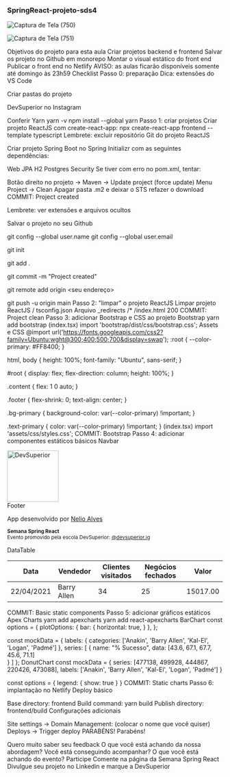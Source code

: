 ### SpringReact-projeto-sds4

![Captura de Tela (750)](https://user-images.githubusercontent.com/62512557/133000941-7133af46-5708-4fd6-a24f-ff5ae3729975.png)


![Captura de Tela (751)](https://user-images.githubusercontent.com/62512557/133000915-46ba1797-0aaf-4c82-a290-b4e928f0ba56.png)

Objetivos do projeto para esta aula
Criar projetos backend e frontend
Salvar os projeto no Github em monorepo
Montar o visual estático do front end
Publicar o front end no Netlify
AVISO: as aulas ficarão disponíveis somente até domingo às 23h59
Checklist
Passo 0: preparação
Dica: extensões do VS Code

Criar pastas do projeto

DevSuperior no Instagram

Conferir Yarn
yarn -v
npm install --global yarn
Passo 1: criar projetos
Criar projeto ReactJS com create-react-app:
npx create-react-app frontend --template typescript
Lembrete: excluir repositório Git do projeto ReactJS

Criar projeto Spring Boot no Spring Initializr com as seguintes dependências:

Web
JPA
H2
Postgres
Security
Se tiver com erro no pom.xml, tentar:

Botão direito no projeto -> Maven -> Update project (force update)
Menu Project -> Clean
Apagar pasta .m2 e deixar o STS refazer o download
COMMIT: Project created

Lembrete: ver extensões e arquivos ocultos

Salvar o projeto no seu Github

git config --global user.name <seu nome>
git config --global user.email <seu email>

git init

git add .

git commit -m "Project created"

git remote add origin <seu endereço>

git push -u origin main
Passo 2: "limpar" o projeto ReactJS
Limpar projeto ReactJS / tsconfig.json
Arquivo _redirects
/* /index.html 200
COMMIT: Project clean
Passo 3: adicionar Bootstrap e CSS ao projeto
Bootstrap
yarn add bootstrap
(index.tsx) import 'bootstrap/dist/css/bootstrap.css';
Assets e CSS
@import url('https://fonts.googleapis.com/css2?family=Ubuntu:wght@300;400;500;700&display=swap');
:root {
    --color-primary: #FF8400;
}

html, body {
    height: 100%;
    font-family: "Ubuntu", sans-serif;
}

#root {
    display: flex;
    flex-direction: column;
    height: 100%;
}

.content {
    flex: 1 0 auto;
}

.footer {
    flex-shrink: 0;
    text-align: center;
}

.bg-primary {
    background-color: var(--color-primary) !important;
}

.text-primary {
    color: var(--color-primary) !important;
}
(index.tsx) import 'assets/css/styles.css';
COMMIT: Bootstrap
Passo 4: adicionar componentes estáticos básicos
Navbar
<div className="d-flex flex-column flex-md-row align-items-center p-3 px-md-4 mb-3 bg-light border-bottom shadow-sm">
  <div className="container">
    <nav className="my-2 my-md-0 mr-md-3">
      <img src={ImgDsDark} alt="DevSuperior" width="120" />
    </nav>
  </div>
</div>
Footer
<footer className="footer mt-auto py-3 bg-dark">
  <div className="container">
    <p className="text-light">App desenvolvido por <a href="https://github.com/acenelio" target="_blank" rel="noreferrer">Nelio Alves</a></p>
    <p className="text-light"><small><strong>Semana Spring React</strong><br/>
      Evento promovido pela escola DevSuperior: <a href="https://instagram.com/devsuperior.ig" target="_blank" rel="noreferrer">@devsuperior.ig</a></small></p>
  </div>
</footer>
DataTable
<div className="table-responsive">
    <table className="table table-striped table-sm">
        <thead>
            <tr>
                <th>Data</th>
                <th>Vendedor</th>
                <th>Clientes visitados</th>
                <th>Negócios fechados</th>
                <th>Valor</th>
            </tr>
        </thead>
        <tbody>
            <tr>
                <td>22/04/2021</td>
                <td>Barry Allen</td>
                <td>34</td>
                <td>25</td>
                <td>15017.00</td>
            </tr>
        </tbody>
    </table>
</div>
COMMIT: Basic static components
Passo 5: adicionar gráficos estáticos
Apex Charts
yarn add apexcharts
yarn add react-apexcharts
BarChart
const options = {
    plotOptions: {
        bar: {
            horizontal: true,
        }
    },
};

const mockData = {
    labels: {
        categories: ['Anakin', 'Barry Allen', 'Kal-El', 'Logan', 'Padmé']
    },
    series: [
        {
            name: "% Sucesso",
            data: [43.6, 67.1, 67.7, 45.6, 71.1]                   
        }
    ]
};
DonutChart
const mockData = {
    series: [477138, 499928, 444867, 220426, 473088],
    labels: ['Anakin', 'Barry Allen', 'Kal-El', 'Logan', 'Padmé']
}

const options = {
    legend: {
        show: true
    }
}
COMMIT: Static charts
Passo 6: implantação no Netlify
Deploy básico

Base directory: frontend
Build command: yarn build
Publish directory: frontend/build
Configurações adicionais

Site settings -> Domain Management: (colocar o nome que você quiser)
Deploys -> Trigger deploy
PARABÉNS!
Parabéns!

Quero muito saber seu feedback
O que você está achando da nossa abordagem?
Você está conseguindo acompanhar?
O que você está achando do evento?
Participe
Comente na página da Semana Spring React
Divulgue seu projeto no Linkedin e marque a DevSuperior
